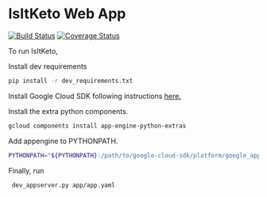 # IsItKeto Web App

[![Build Status](https://travis-ci.org/mtlynch/isitketo_webapp.svg?branch=master)](https://travis-ci.org/mtlynch/isitketo_webapp)
[![Coverage Status](https://coveralls.io/repos/github/mtlynch/isitketo_webapp/badge.svg?branch=master)](https://coveralls.io/github/mtlynch/isitketo_webapp?branch=master)


To run IsItKeto,

Install dev requirements
```bash
pip install -r dev_requirements.txt
```

Install Google Cloud SDK following instructions [here.](https://cloud.google.com/appengine/docs/standard/python/download)

Install the extra python components.
```bash
gcloud components install app-engine-python-extras
```

Add appengine to PYTHONPATH.
```bash
PYTHONPATH="${PYTHONPATH}:/path/to/google-cloud-sdk/platform/google_appengine"
```

Finally, run

```bash
 dev_appserver.py app/app.yaml
 ```



